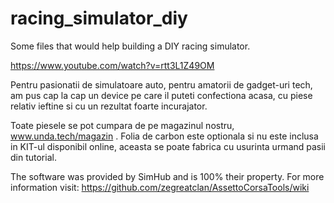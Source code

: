 # racing_simulator_diy
Some files that would help building a DIY racing simulator.

https://www.youtube.com/watch?v=rtt3L1Z49OM

Pentru pasionatii de simulatoare auto, pentru amatorii de gadget-uri tech, am pus cap la cap un
device pe care il puteti confectiona acasa, cu piese relativ ieftine si cu un rezultat foarte incurajator.

Toate piesele se pot cumpara de pe magazinul nostru, www.unda.tech/magazin . Folia de
carbon este optionala si nu este inclusa in KIT-ul disponibil online, aceasta se poate fabrica cu usurinta
urmand pasii din tutorial.

The software was provided by SimHub and is 100% their property.
For more information visit: https://github.com/zegreatclan/AssettoCorsaTools/wiki
